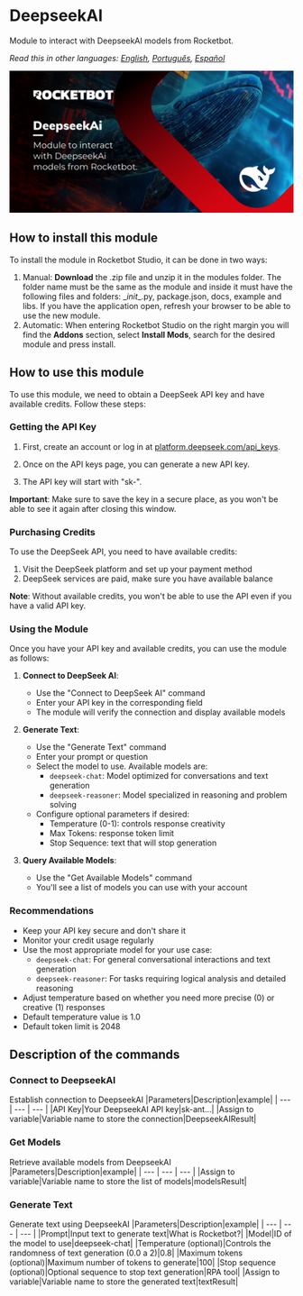 



# DeepseekAI
  
Module to interact with DeepseekAI models from Rocketbot.  

*Read this in other languages: [English](Manual_DeepseekAI.md), [Português](Manual_DeepseekAI.pr.md), [Español](Manual_DeepseekAI.es.md)*
  
![banner](imgs/Banner_DeepseekAI.jpg)
## How to install this module
  
To install the module in Rocketbot Studio, it can be done in two ways:
1. Manual: __Download__ the .zip file and unzip it in the modules folder. The folder name must be the same as the module and inside it must have the following files and folders: \__init__.py, package.json, docs, example and libs. If you have the application open, refresh your browser to be able to use the new module.
2. Automatic: When entering Rocketbot Studio on the right margin you will find the **Addons** section, select **Install Mods**, search for the desired module and press install.  

## How to use this module

To use this module, we need to obtain a DeepSeek API key and have available credits. Follow these steps:

### Getting the API Key

1. First, create an account or log in at [platform.deepseek.com/api_keys](https://platform.deepseek.com/api_keys).

2. Once on the API keys page, you can generate a new API key.

3. The API key will start with "sk-".

**Important**: Make sure to save the key in a secure place, as you won't be able to see it again after closing this window.

### Purchasing Credits

To use the DeepSeek API, you need to have available credits:

1. Visit the DeepSeek platform and set up your payment method
2. DeepSeek services are paid, make sure you have available balance

**Note**: Without available credits, you won't be able to use the API even if you have a valid API key.

### Using the Module

Once you have your API key and available credits, you can use the module as follows:

1. **Connect to DeepSeek AI**:
   - Use the "Connect to DeepSeek AI" 
command
   - Enter your API key in the corresponding field
   - The module will verify the connection and display available models

2. **Generate Text**:
   - Use the "Generate Text" command
   - Enter your prompt or question
   - Select the model to use. Available models are:
     - `deepseek-chat`: Model optimized for conversations and text generation
     - `deepseek-reasoner`: Model specialized in reasoning and problem solving
   - Configure optional parameters if desired:
     - Temperature (0-1): controls response creativity
     - Max Tokens: response token limit
     - Stop Sequence: text that will stop generation

3. **Query Available Models**:
   - Use the "Get Available Models" command
   - You'll see a list of models you can use with your account

### Recommendations

- Keep your API key secure and don't share it
- Monitor your credit usage regularly
- Use the most appropriate model for your use case:
  - `deepseek-chat`: For general conversational interactions and text 
generation
  - `deepseek-reasoner`: For tasks requiring logical analysis and detailed reasoning
- Adjust temperature based on whether you need more precise (0) or creative (1) responses
- Default temperature value is 1.0
- Default token limit is 2048
## Description of the commands

### Connect to DeepseekAI
  
Establish connection to DeepseekAI
|Parameters|Description|example|
| --- | --- | --- |
|API Key|Your DeepseekAI API key|sk-ant...|
|Assign to variable|Variable name to store the connection|DeepseekAIResult|

### Get Models
  
Retrieve available models from DeepseekAI
|Parameters|Description|example|
| --- | --- | --- |
|Assign to variable|Variable name to store the list of models|modelsResult|

### Generate Text
  
Generate text using DeepseekAI
|Parameters|Description|example|
| --- | --- | --- |
|Prompt|Input text to generate text|What is Rocketbot?|
|Model|ID of the model to use|deepseek-chat|
|Temperature (optional)|Controls the randomness of text generation (0.0 a 2)|0.8|
|Maximum tokens (optional)|Maximum number of tokens to generate|100|
|Stop sequence (optional)|Optional sequence to stop text generation|RPA tool|
|Assign to variable|Variable name to store the generated text|textResult|
